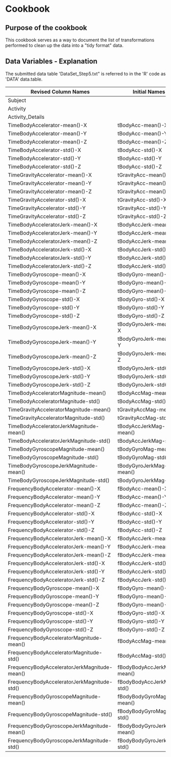 # Cookbook
## Purpose of the cookbook
This cookbook serves as a way to document the list of transformations performed to clean up the data into a "tidy format" data.

## Data Variables - Explanation
The submitted data table 'DataSet_Step5.txt" is referred to in the 'R' code as 'DATA' data.table.

|Revised Column Names|Initial Names|
|--------------------------------------------|--------------------------------------------|
|Subject||
|Activity||
|Activity_Details||
|TimeBodyAccelerator-mean()-X|tBodyAcc-mean()-X|
|TimeBodyAccelerator-mean()-Y|tBodyAcc-mean()-Y|
|TimeBodyAccelerator-mean()-Z|tBodyAcc-mean()-Z|
|TimeBodyAccelerator-std()-X|tBodyAcc-std()-X|
|TimeBodyAccelerator-std()-Y|tBodyAcc-std()-Y|
|TimeBodyAccelerator-std()-Z|tBodyAcc-std()-Z|
|TimeGravityAccelerator-mean()-X|tGravityAcc-mean()-X|
|TimeGravityAccelerator-mean()-Y|tGravityAcc-mean()-Y|
|TimeGravityAccelerator-mean()-Z|tGravityAcc-mean()-Z|
|TimeGravityAccelerator-std()-X|tGravityAcc-std()-X|
|TimeGravityAccelerator-std()-Y|tGravityAcc-std()-Y|
|TimeGravityAccelerator-std()-Z|tGravityAcc-std()-Z|
|TimeBodyAcceleratorJerk-mean()-X|tBodyAccJerk-mean()-X|
|TimeBodyAcceleratorJerk-mean()-Y|tBodyAccJerk-mean()-Y|
|TimeBodyAcceleratorJerk-mean()-Z|tBodyAccJerk-mean()-Z|
|TimeBodyAcceleratorJerk-std()-X|tBodyAccJerk-std()-X|
|TimeBodyAcceleratorJerk-std()-Y|tBodyAccJerk-std()-Y|
|TimeBodyAcceleratorJerk-std()-Z|tBodyAccJerk-std()-Z|
|TimeBodyGyroscope-mean()-X|tBodyGyro-mean()-X|
|TimeBodyGyroscope-mean()-Y|tBodyGyro-mean()-Y|
|TimeBodyGyroscope-mean()-Z|tBodyGyro-mean()-Z|
|TimeBodyGyroscope-std()-X|tBodyGyro-std()-X|
|TimeBodyGyroscope-std()-Y|tBodyGyro-std()-Y|
|TimeBodyGyroscope-std()-Z|tBodyGyro-std()-Z|
|TimeBodyGyroscopeJerk-mean()-X|tBodyGyroJerk-mean()-X|
|TimeBodyGyroscopeJerk-mean()-Y|tBodyGyroJerk-mean()-Y|
|TimeBodyGyroscopeJerk-mean()-Z|tBodyGyroJerk-mean()-Z|
|TimeBodyGyroscopeJerk-std()-X|tBodyGyroJerk-std()-X|
|TimeBodyGyroscopeJerk-std()-Y|tBodyGyroJerk-std()-Y|
|TimeBodyGyroscopeJerk-std()-Z|tBodyGyroJerk-std()-Z|
|TimeBodyAcceleratorMagnitude-mean()|tBodyAccMag-mean()|
|TimeBodyAcceleratorMagnitude-std()|tBodyAccMag-std()|
|TimeGravityAcceleratorMagnitude-mean()|tGravityAccMag-mean()|
|TimeGravityAcceleratorMagnitude-std()|tGravityAccMag-std()|
|TimeBodyAcceleratorJerkMagnitude-mean()|tBodyAccJerkMag-mean()|
|TimeBodyAcceleratorJerkMagnitude-std()|tBodyAccJerkMag-std()|
|TimeBodyGyroscopeMagnitude-mean()|tBodyGyroMag-mean()|
|TimeBodyGyroscopeMagnitude-std()|tBodyGyroMag-std()|
|TimeBodyGyroscopeJerkMagnitude-mean()|tBodyGyroJerkMag-mean()|
|TimeBodyGyroscopeJerkMagnitude-std()|tBodyGyroJerkMag-std()|
|FrequencyBodyAccelerator-mean()-X|fBodyAcc-mean()-X|
|FrequencyBodyAccelerator-mean()-Y|fBodyAcc-mean()-Y|
|FrequencyBodyAccelerator-mean()-Z|fBodyAcc-mean()-Z|
|FrequencyBodyAccelerator-std()-X|fBodyAcc-std()-X|
|FrequencyBodyAccelerator-std()-Y|fBodyAcc-std()-Y|
|FrequencyBodyAccelerator-std()-Z|fBodyAcc-std()-Z|
|FrequencyBodyAcceleratorJerk-mean()-X|fBodyAccJerk-mean()-X|
|FrequencyBodyAcceleratorJerk-mean()-Y|fBodyAccJerk-mean()-Y|
|FrequencyBodyAcceleratorJerk-mean()-Z|fBodyAccJerk-mean()-Z|
|FrequencyBodyAcceleratorJerk-std()-X|fBodyAccJerk-std()-X|
|FrequencyBodyAcceleratorJerk-std()-Y|fBodyAccJerk-std()-Y|
|FrequencyBodyAcceleratorJerk-std()-Z|fBodyAccJerk-std()-Z|
|FrequencyBodyGyroscope-mean()-X|fBodyGyro-mean()-X|
|FrequencyBodyGyroscope-mean()-Y|fBodyGyro-mean()-Y|
|FrequencyBodyGyroscope-mean()-Z|fBodyGyro-mean()-Z|
|FrequencyBodyGyroscope-std()-X|fBodyGyro-std()-X|
|FrequencyBodyGyroscope-std()-Y|fBodyGyro-std()-Y|
|FrequencyBodyGyroscope-std()-Z|fBodyGyro-std()-Z|
|FrequencyBodyAcceleratorMagnitude-mean()|fBodyAccMag-mean()|
|FrequencyBodyAcceleratorMagnitude-std()|fBodyAccMag-std()|
|FrequencyBodyAcceleratorJerkMagnitude-mean()|fBodyBodyAccJerkMag-mean()|
|FrequencyBodyAcceleratorJerkMagnitude-std()|fBodyBodyAccJerkMag-std()|
|FrequencyBodyGyroscopeMagnitude-mean()|fBodyBodyGyroMag-mean()|
|FrequencyBodyGyroscopeMagnitude-std()|fBodyBodyGyroMag-std()|
|FrequencyBodyGyroscopeJerkMagnitude-mean()|fBodyBodyGyroJerkMag-mean()|
|FrequencyBodyGyroscopeJerkMagnitude-std()|fBodyBodyGyroJerkMag-std()|
